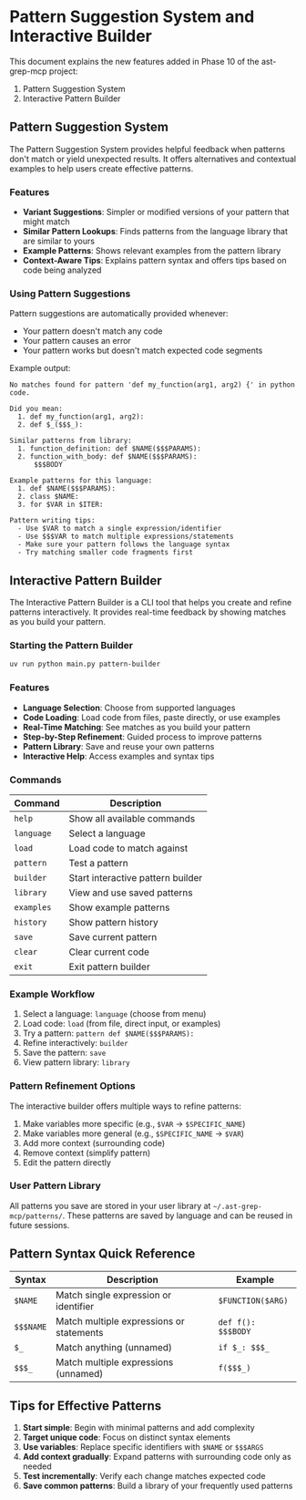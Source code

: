 # Pattern Suggestion System and Interactive Builder

This document explains the new features added in Phase 10 of the ast-grep-mcp project:

1. Pattern Suggestion System
2. Interactive Pattern Builder

## Pattern Suggestion System

The Pattern Suggestion System provides helpful feedback when patterns don't match or yield unexpected results. It offers alternatives and contextual examples to help users create effective patterns.

### Features

- **Variant Suggestions**: Simpler or modified versions of your pattern that might match
- **Similar Pattern Lookups**: Finds patterns from the language library that are similar to yours
- **Example Patterns**: Shows relevant examples from the pattern library
- **Context-Aware Tips**: Explains pattern syntax and offers tips based on code being analyzed

### Using Pattern Suggestions

Pattern suggestions are automatically provided whenever:

- Your pattern doesn't match any code
- Your pattern causes an error
- Your pattern works but doesn't match expected code segments

Example output:

```
No matches found for pattern 'def my_function(arg1, arg2) {' in python code.

Did you mean:
  1. def my_function(arg1, arg2):
  2. def $_($$$_):

Similar patterns from library:
  1. function_definition: def $NAME($$$PARAMS):
  2. function_with_body: def $NAME($$$PARAMS):
      $$$BODY

Example patterns for this language:
  1. def $NAME($$$PARAMS):
  2. class $NAME:
  3. for $VAR in $ITER:

Pattern writing tips:
  - Use $VAR to match a single expression/identifier
  - Use $$$VAR to match multiple expressions/statements
  - Make sure your pattern follows the language syntax
  - Try matching smaller code fragments first
```

## Interactive Pattern Builder

The Interactive Pattern Builder is a CLI tool that helps you create and refine patterns interactively. It provides real-time feedback by showing matches as you build your pattern.

### Starting the Pattern Builder

```bash
uv run python main.py pattern-builder
```

### Features

- **Language Selection**: Choose from supported languages
- **Code Loading**: Load code from files, paste directly, or use examples
- **Real-Time Matching**: See matches as you build your pattern
- **Step-by-Step Refinement**: Guided process to improve patterns
- **Pattern Library**: Save and reuse your own patterns
- **Interactive Help**: Access examples and syntax tips

### Commands

| Command    | Description                      |
|------------|----------------------------------|
| `help`     | Show all available commands      |
| `language` | Select a language                |
| `load`     | Load code to match against       |
| `pattern`  | Test a pattern                   |
| `builder`  | Start interactive pattern builder|
| `library`  | View and use saved patterns      |
| `examples` | Show example patterns            |
| `history`  | Show pattern history             |
| `save`     | Save current pattern             |
| `clear`    | Clear current code               |
| `exit`     | Exit pattern builder             |

### Example Workflow

1. Select a language: `language` (choose from menu)
2. Load code: `load` (from file, direct input, or examples)
3. Try a pattern: `pattern def $NAME($$$PARAMS):`
4. Refine interactively: `builder`
5. Save the pattern: `save`
6. View pattern library: `library`

### Pattern Refinement Options

The interactive builder offers multiple ways to refine patterns:

1. Make variables more specific (e.g., `$VAR` → `$SPECIFIC_NAME`)
2. Make variables more general (e.g., `$SPECIFIC_NAME` → `$VAR`)
3. Add more context (surrounding code)
4. Remove context (simplify pattern)
5. Edit the pattern directly

### User Pattern Library

All patterns you save are stored in your user library at `~/.ast-grep-mcp/patterns/`. These patterns are saved by language and can be reused in future sessions.

## Pattern Syntax Quick Reference

| Syntax     | Description                                 | Example                |
|------------|---------------------------------------------|------------------------|
| `$NAME`    | Match single expression or identifier       | `$FUNCTION($ARG)`      |
| `$$$NAME`  | Match multiple expressions or statements    | `def f(): $$$BODY`     |
| `$_`       | Match anything (unnamed)                    | `if $_: $$$_`          |
| `$$$_`     | Match multiple expressions (unnamed)        | `f($$$_)`              |

## Tips for Effective Patterns

1. **Start simple**: Begin with minimal patterns and add complexity
2. **Target unique code**: Focus on distinct syntax elements
3. **Use variables**: Replace specific identifiers with `$NAME` or `$$$ARGS` 
4. **Add context gradually**: Expand patterns with surrounding code only as needed
5. **Test incrementally**: Verify each change matches expected code
6. **Save common patterns**: Build a library of your frequently used patterns 